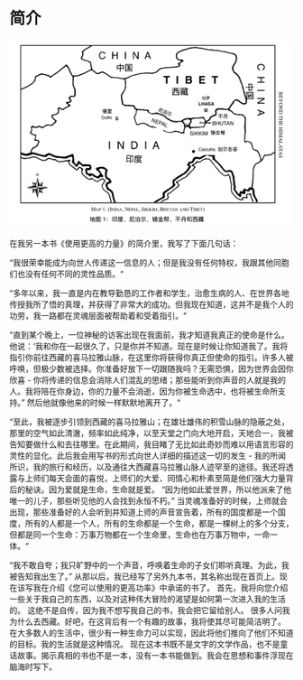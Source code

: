 # 简介

![](.gitbook/assets/screen-shot-2020-05-02-at-2.26.41-pm.png)

在我另一本书《使用更高的力量》的简介里，我写了下面几句话：

“我很荣幸能成为向世人传递这一信息的人；但是我没有任何特权，我跟其他同胞们也没有任何不同的灵性品质。“

“多年以来，我一直是内在教导勤恳的工作者和学生，治愈生病的人、在世界各地传授我所了悟的真理，并获得了非常大的成功。但我现在知道，这并不是我个人的功劳，我一路都在灵魂层面被帮助着和受着指引。“

“直到某个晚上，一位神秘的访客出现在我面前，我才知道我真正的使命是什么。他说：‘我和你在一起很久了，只是你并不知道。现在是时候让你知道我了。我将指引你前往西藏的喜马拉雅山脉，在这里你将获得你真正但使命的指引。许多人被呼唤，但极少数被选择。你准备好放下一切跟随我吗？无需恐惧，因为世界会因你欣喜 - 你将传递的信息会消除人们混乱的思绪；那些能听到你声音的人就是我的人。我将陪在你身边，你的力量不会消逝，因为你被生命选中，也将被生命所支持。” 然后他就像他来的时候一样默默地离开了。“

“至此，我被逐步引领到西藏的喜马拉雅山；在雄壮雄伟的积雪山脉的隐蔽之处，那里的空气如此清澈，频率如此纯净，以至天堂之门向大地开启，天地合一，我被告知要做什么和去往哪里。在此期间，我目睹了无比如此奇妙而难以用语言形容的灵性的显化。此后我会用写书的形式向世人详细的描述这一切的发生 - 我的所闻所识，我的旅行和经历，以及通往大西藏喜马拉雅山脉人迹罕至的途径。我还将透露与上师们每天会面的喜悦，上师们的大爱、同情心和朴素至简是他们强大力量背后的秘诀。因为爱就是生命，生命就是爱。 “因为他如此爱世界，所以他派来了他唯一的儿子，那些听见他的人会找到永恒不朽。” 当灵魂准备好的时候，上师就会出现，那些准备好的人会听到并知道上师的声音宣告着，所有的国度都是一个国度，所有的人都是一个人，所有的生命都是一个生命，都是一棵树上的多个分支，但都是同一个生命：万事万物都在一个生命里，生命也在万事万物中，一命一体。“

“我不敢自夸；我只旷野中的一个声音，呼唤着生命的子女们聆听真理。为此，我被告知我出生了。” 从那以后，我已经写了另外九本书，其名称出现在首页上。现在该写我在介绍《您可以使用的更高功率》中承诺的书了。 首先，我将向您介绍一些关于我自己的东西，以及对这种伟大冒险的渴望是如何第一次进入我的生活的。 这绝不是自传，因为我不想写我自己的书，我会把它留给别人。 很多人问我为什么去西藏。好吧，在这背后有一个有趣的故事，我将使其尽可能简洁明了。 在大多数人的生活中，很少有一种生命力可以实现，因此将他们推向了他们不知道的目标。我的生活就是这种情况。 现在这本书既不是文字的文学作品，也不是童话故事。揭示真相的书也不是一本，没有一本书能做到。我会在思想和事件浮现在脑海时写下。

